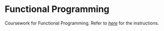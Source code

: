 # Functional Programming

Coursework for Functional Programming. Refer to _[here](https://github.com/fir3buster/FunctionalProgramming/blob/main/Coursework.pdf)_ for the instructions.